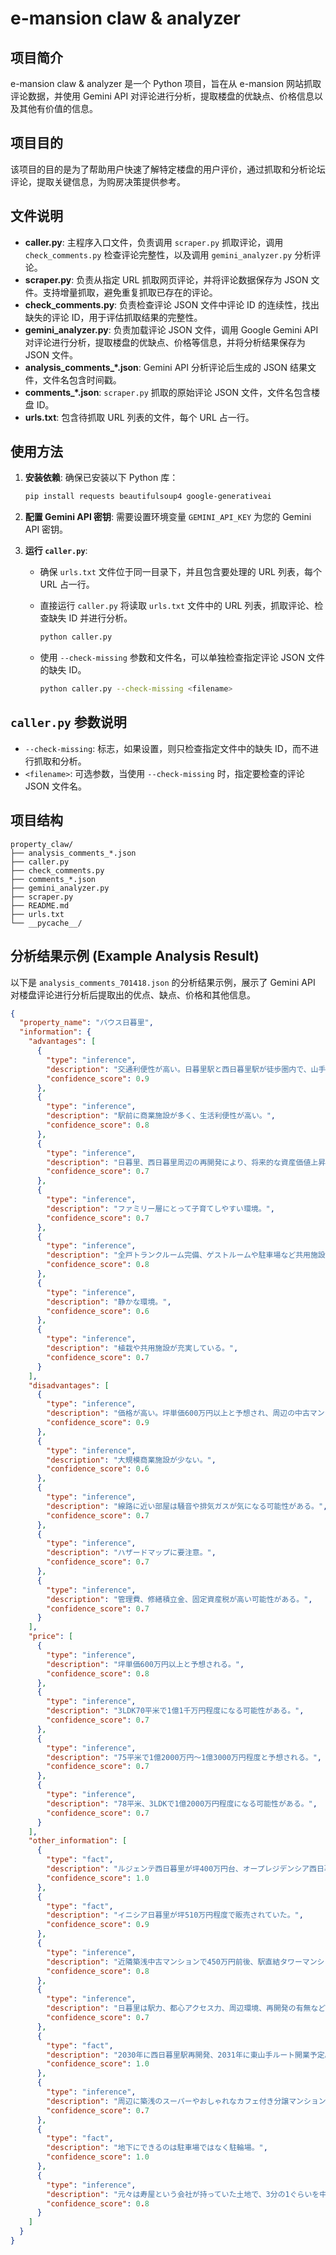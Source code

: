 # e-mansion claw & analyzer

## 项目简介

e-mansion claw & analyzer 是一个 Python 项目，旨在从 e-mansion 网站抓取评论数据，并使用 Gemini API 对评论进行分析，提取楼盘的优缺点、价格信息以及其他有价值的信息。

## 项目目的

该项目的目的是为了帮助用户快速了解特定楼盘的用户评价，通过抓取和分析论坛评论，提取关键信息，为购房决策提供参考。

## 文件说明

* **caller.py**: 主程序入口文件，负责调用 `scraper.py` 抓取评论，调用 `check_comments.py` 检查评论完整性，以及调用 `gemini_analyzer.py` 分析评论。
* **scraper.py**: 负责从指定 URL 抓取网页评论，并将评论数据保存为 JSON 文件。支持增量抓取，避免重复抓取已存在的评论。
* **check_comments.py**: 负责检查评论 JSON 文件中评论 ID 的连续性，找出缺失的评论 ID，用于评估抓取结果的完整性。
* **gemini_analyzer.py**: 负责加载评论 JSON 文件，调用 Google Gemini API 对评论进行分析，提取楼盘的优缺点、价格等信息，并将分析结果保存为 JSON 文件。
* **analysis_comments_*.json**: Gemini API 分析评论后生成的 JSON 结果文件，文件名包含时间戳。
* **comments_*.json**: `scraper.py` 抓取的原始评论 JSON 文件，文件名包含楼盘 ID。
* **urls.txt**:  包含待抓取 URL 列表的文件，每个 URL 占一行。

## 使用方法

1. **安装依赖**: 确保已安装以下 Python 库：

    ```bash
    pip install requests beautifulsoup4 google-generativeai
    ```

2. **配置 Gemini API 密钥**: 需要设置环境变量 `GEMINI_API_KEY` 为您的 Gemini API 密钥。

3. **运行 `caller.py`**:

    * 确保 `urls.txt` 文件位于同一目录下，并且包含要处理的 URL 列表，每个 URL 占一行。
    * 直接运行 `caller.py` 将读取 `urls.txt` 文件中的 URL 列表，抓取评论、检查缺失 ID 并进行分析。

      ```bash
      python caller.py
      ```

    * 使用 `--check-missing` 参数和文件名，可以单独检查指定评论 JSON 文件的缺失 ID。

      ```bash
      python caller.py --check-missing <filename>
      ```

## `caller.py` 参数说明

* `--check-missing`: 标志，如果设置，则只检查指定文件中的缺失 ID，而不进行抓取和分析。
* `<filename>`: 可选参数，当使用 `--check-missing` 时，指定要检查的评论 JSON 文件名。


## 项目结构

```
property_claw/
├── analysis_comments_*.json
├── caller.py
├── check_comments.py
├── comments_*.json
├── gemini_analyzer.py
├── scraper.py
├── README.md
├── urls.txt
└── __pycache__/
```

## 分析结果示例 (Example Analysis Result)

以下是 `analysis_comments_701418.json` 的分析结果示例，展示了 Gemini API 对楼盘评论进行分析后提取出的优点、缺点、价格和其他信息。

```json
{
  "property_name": "バウス日暮里",
  "information": {
    "advantages": [
      {
        "type": "inference",
        "description": "交通利便性が高い。日暮里駅と西日暮里駅が徒歩圏内で、山手線、京浜東北線、常磐線、千代田線など複数の路線が利用可能。",
        "confidence_score": 0.9
      },
      {
        "type": "inference",
        "description": "駅前に商業施設が多く、生活利便性が高い。",
        "confidence_score": 0.8
      },
      {
        "type": "inference",
        "description": "日暮里、西日暮里周辺の再開発により、将来的な資産価値上昇が期待できる。",
        "confidence_score": 0.7
      },
      {
        "type": "inference",
        "description": "ファミリー層にとって子育てしやすい環境。",
        "confidence_score": 0.7
      },
      {
        "type": "inference",
        "description": "全戸トランクルーム完備、ゲストルームや駐車場など共用施設が充実している。",
        "confidence_score": 0.8
      },
      {
        "type": "inference",
        "description": "静かな環境。",
        "confidence_score": 0.6
      },
      {
        "type": "inference",
        "description": "植栽や共用施設が充実している。",
        "confidence_score": 0.7
      }
    ],
    "disadvantages": [
      {
        "type": "inference",
        "description": "価格が高い。坪単価600万円以上と予想され、周辺の中古マンションと比べて割高。",
        "confidence_score": 0.9
      },
      {
        "type": "inference",
        "description": "大規模商業施設が少ない。",
        "confidence_score": 0.6
      },
      {
        "type": "inference",
        "description": "線路に近い部屋は騒音や排気ガスが気になる可能性がある。",
        "confidence_score": 0.7
      },
      {
        "type": "inference",
        "description": "ハザードマップに要注意。",
        "confidence_score": 0.7
      },
      {
        "type": "inference",
        "description": "管理費、修繕積立金、固定資産税が高い可能性がある。",
        "confidence_score": 0.7
      }
    ],
    "price": [
      {
        "type": "inference",
        "description": "坪単価600万円以上と予想される。",
        "confidence_score": 0.8
      },
      {
        "type": "inference",
        "description": "3LDK70平米で1億1千万円程度になる可能性がある。",
        "confidence_score": 0.7
      },
      {
        "type": "inference",
        "description": "75平米で1億2000万円～1億3000万円程度と予想される。",
        "confidence_score": 0.7
      },
      {
        "type": "inference",
        "description": "78平米、3LDKで1億2000万円程度になる可能性がある。",
        "confidence_score": 0.7
      }
    ],
    "other_information": [
      {
        "type": "fact",
        "description": "ルジェンテ西日暮里が坪400万円台、オープレジデンシア西日暮里ステーションフロント（中古）が1億円近くで売り出されている。",
        "confidence_score": 1.0
      },
      {
        "type": "fact",
        "description": "イニシア日暮里が坪510万円程度で販売されていた。",
        "confidence_score": 0.9
      },
      {
        "type": "inference",
        "description": "近隣築浅中古マンションで450万円前後、駅直結タワーマンションで600万円ぐらいの価格帯。",
        "confidence_score": 0.8
      },
      {
        "type": "inference",
        "description": "日暮里は駅力、都心アクセス力、周辺環境、再開発の有無などを考慮すると、割安感がある。",
        "confidence_score": 0.7
      },
      {
        "type": "fact",
        "description": "2030年に西日暮里駅再開発、2031年に東山手ルート開業予定。",
        "confidence_score": 1.0
      },
      {
        "type": "inference",
        "description": "周辺に築浅のスーパーやおしゃれなカフェ付き分譲マンションもある。",
        "confidence_score": 0.7
      },
      {
        "type": "fact",
        "description": "地下にできるのは駐車場ではなく駐輪場。",
        "confidence_score": 1.0
      },
      {
        "type": "inference",
        "description": "元々は寿屋という会社が持っていた土地で、3分の1ぐらいを中央日本土地建物が取得。寿屋は残る土地で賃貸マンション（単身世帯中心）を新たに建てる予定。バウスはファミリー世帯中心。なお、寿屋は近隣に賃貸マンションを過去に手掛けている。",
        "confidence_score": 0.8
      }
    ]
  }
}
```
